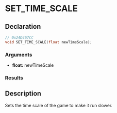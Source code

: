 # SET_TIME_SCALE

## Declaration
```cpp
// 0x24D467CC
void SET_TIME_SCALE(float newTimeScale);
```

### Arguments
- **float:** newTimeScale

### Results

## Description
Sets the time scale of the game to make it run slower.